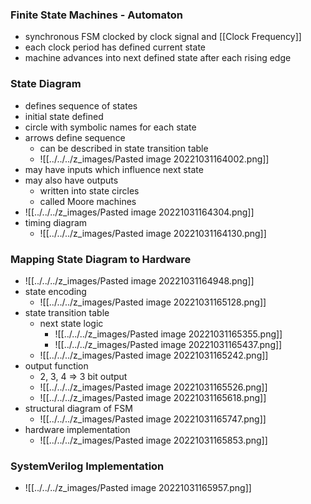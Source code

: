 ### Finite State Machines - Automaton
+ synchronous FSM clocked by clock signal and [[Clock Frequency]]
+ each clock period has defined current state
+ machine advances into next defined state after each rising edge

### State Diagram
+ defines sequence of states
+ initial state defined
+ circle with symbolic names for each state
+ arrows define sequence
	+ can be described in state transition table
	+ ![[../../../z_images/Pasted image 20221031164002.png]]
+ may have inputs which influence next state
+ may also have outputs 
	+ written into state circles
	+ called Moore machines
+ ![[../../../z_images/Pasted image 20221031164304.png]]
+ timing diagram
	+ ![[../../../z_images/Pasted image 20221031164130.png]]

### Mapping State Diagram to Hardware
+ ![[../../../z_images/Pasted image 20221031164948.png]]
+ state encoding
	+ ![[../../../z_images/Pasted image 20221031165128.png]]
+ state transition table
	+ next state logic
		+ ![[../../../z_images/Pasted image 20221031165355.png]]
		+ ![[../../../z_images/Pasted image 20221031165437.png]]
	+ ![[../../../z_images/Pasted image 20221031165242.png]]
+ output function
	+ 2, 3, 4 => 3 bit output
	+ ![[../../../z_images/Pasted image 20221031165526.png]]
	+ ![[../../../z_images/Pasted image 20221031165618.png]]
+ structural diagram of FSM
	+ ![[../../../z_images/Pasted image 20221031165747.png]]
+ hardware implementation
	+ ![[../../../z_images/Pasted image 20221031165853.png]]

### SystemVerilog Implementation
+ ![[../../../z_images/Pasted image 20221031165957.png]]
